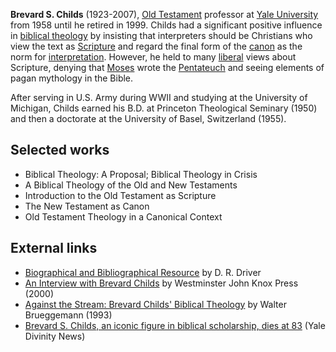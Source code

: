 **Brevard S. Childs** (1923-2007),
[Old Testament](Old_Testament "Old Testament") professor at
[Yale University](Yale_University "Yale University") from 1958
until he retired in 1999. Childs had a significant positive
influence in
[biblical theology](Biblical_theology "Biblical theology") by
insisting that interpreters should be Christians who view the text
as [Scripture](Scripture "Scripture") and regard the final form of
the [canon](Canon "Canon") as the norm for
[interpretation](Hermeneutics "Hermeneutics"). However, he held to
many [liberal](Liberalism "Liberalism") views about Scripture,
denying that [Moses](Moses "Moses") wrote the
[Pentateuch](Pentateuch "Pentateuch") and seeing elements of pagan
mythology in the Bible.

After serving in U.S. Army during WWII and studying at the
University of Michigan, Childs earned his B.D. at Princeton
Theological Seminary (1950) and then a doctorate at the University
of Basel, Switzerland (1955).

## Selected works

-   Biblical Theology: A Proposal; Biblical Theology in Crisis
-   A Biblical Theology of the Old and New Testaments
-   Introduction to the Old Testament as Scripture
-   The New Testament as Canon
-   Old Testament Theology in a Canonical Context

## External links

-   [Biographical and Bibliographical Resource](http://www.danieldriver.com/bsc/bio/)
    by D. R. Driver
-   [An Interview with Brevard Childs](http://www.philosophy-religion.org/bible/childs-interview.htm)
    by Westminster John Knox Press (2000)
-   [Against the Stream: Brevard Childs' Biblical Theology](http://theologytoday.ptsem.edu/jul1993/v50-2-criticscorner.htm)
    by Walter Brueggemann (1993)
-   [Brevard S. Childs, an iconic figure in biblical scholarship, dies at 83](http://www.yale.edu/divinity/news/070625_news_childs.shtml)
    (Yale Divinity News)



